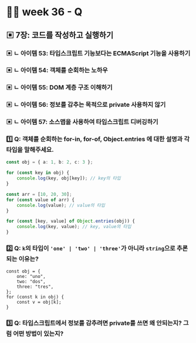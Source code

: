 # 👨‍🏫 week 36 - Q

## ▣ 7장: 코드를 작성하고 실행하기

### ▣ ㄴ 아이템 53: 타입스크립트 기능보다는 ECMAScript 기능을 사용하기

### ▣ ㄴ 아이템 54: 객체를 순회하는 노하우

### ▣ ㄴ 아이템 55: DOM 계층 구조 이해하기

### ▣ ㄴ 아이템 56: 정보를 감추는 목적으로 private 사용하지 않기

### ▣ ㄴ 아이템 57: 소스맵을 사용하여 타입스크립트 디버깅하기

### 1️⃣ Q: 객체를 순회하는 for-in, for-of, Object.entries 에 대한 설명과 각 타입을 말해주세요.

```ts
const obj = { a: 1, b: 2, c: 3 };

for (const key in obj) {
    console.log(key, obj[key]); // key의 타입
}

const arr = [10, 20, 30];
for (const value of arr) {
    console.log(value); // value의 타입
}

for (const [key, value] of Object.entries(obj)) {
    console.log(key, value); // key, value의 타입
}
```

### 2️⃣ Q: `k`의 타입이 `'one' | 'two' | 'three'`가 아니라 `string`으로 추론되는 이유는?

```tsx
const obj = {
    one: "uno",
    two: "dos",
    three: "tres",
};
for (const k in obj) {
    const v = obj[k];
}
```

### 3️⃣ Q: 타입스크립트에서 정보를 감추려면 private를 쓰면 왜 안되는지? 그럼 어떤 방법이 있는지?
